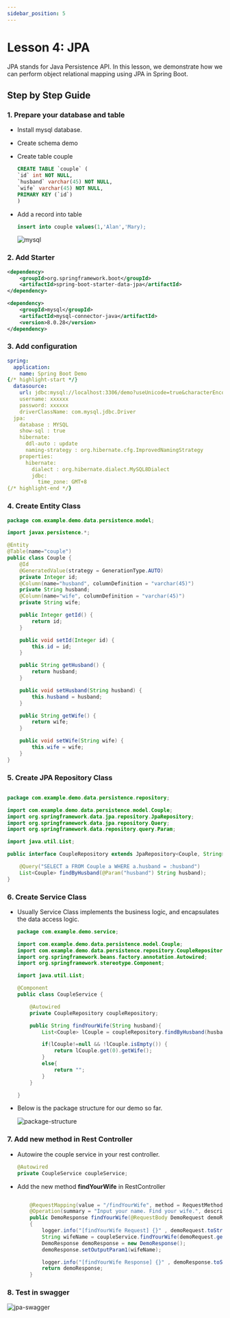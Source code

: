 ```yaml
---
sidebar_position: 5
---
```


# Lesson 4:  JPA

JPA stands for Java Persistence API. In this lesson, we demonstrate how we can perform object relational mapping using JPA in Spring Boot.


## Step by Step Guide

### 1. Prepare your database and table

- Install mysql database.
- Create schema demo
- Create table couple

    ```sql title="We create the table couple to store couple names."
    CREATE TABLE `couple` (
    `id` int NOT NULL,
    `husband` varchar(45) NOT NULL,
    `wife` varchar(45) NOT NULL,
    PRIMARY KEY (`id`)
    ) 
    ```

- Add a record into table

    ```sql
    insert into couple values(1,'Alan','Mary);
    ```

    ![mysql](/img/springboot/mysql.PNG)

### 2. Add Starter

```xml title="pom.xml"
<dependency>
    <groupId>org.springframework.boot</groupId>
    <artifactId>spring-boot-starter-data-jpa</artifactId>
</dependency>

<dependency>
    <groupId>mysql</groupId>
    <artifactId>mysql-connector-java</artifactId>
    <version>8.0.28</version>
</dependency>
```

### 3. Add configuration

```yml title="application.yml"
spring:
  application:
    name: Spring Boot Demo
{/* highlight-start */}    
  datasource:
    url: jdbc:mysql://localhost:3306/demo?useUnicode=true&characterEncoding=utf-8&useLegacyDatetimeCode=false
    username: xxxxxx
    password: xxxxxx
    driverClassName: com.mysql.jdbc.Driver
  jpa:
    database : MYSQL
    show-sql : true
    hibernate:
      ddl-auto : update
      naming-strategy : org.hibernate.cfg.ImprovedNamingStrategy
    properties:
      hibernate:
        dialect : org.hibernate.dialect.MySQL8Dialect
        jdbc:
          time_zone: GMT+8  
{/* highlight-end */}


```

### 4. Create Entity Class

```java title="com.example.demo.data.persistence.model.Couple"
package com.example.demo.data.persistence.model;

import javax.persistence.*;

@Entity
@Table(name="couple")
public class Couple {
    @Id
    @GeneratedValue(strategy = GenerationType.AUTO)
    private Integer id;
    @Column(name="husband", columnDefinition = "varchar(45)")
    private String husband;
    @Column(name="wife", columnDefinition = "varchar(45)")
    private String wife;

    public Integer getId() {
        return id;
    }

    public void setId(Integer id) {
        this.id = id;
    }

    public String getHusband() {
        return husband;
    }

    public void setHusband(String husband) {
        this.husband = husband;
    }

    public String getWife() {
        return wife;
    }

    public void setWife(String wife) {
        this.wife = wife;
    }
}

```


### 5. Create JPA Repository Class

```java title="com.example.demo.data.persistence.repository.CoupleRepository"

package com.example.demo.data.persistence.repository;

import com.example.demo.data.persistence.model.Couple;
import org.springframework.data.jpa.repository.JpaRepository;
import org.springframework.data.jpa.repository.Query;
import org.springframework.data.repository.query.Param;

import java.util.List;

public interface CoupleRepository extends JpaRepository<Couple, String> {

    @Query("SELECT a FROM Couple a WHERE a.husband = :husband")
    List<Couple> findByHusband(@Param("husband") String husband);
}

```

### 6. Create Service Class

- Usually Service Class implements the business logic, and encapsulates the data access logic. 

    ```java title="com.example.demo.service.CoupleService"
    package com.example.demo.service;

    import com.example.demo.data.persistence.model.Couple;
    import com.example.demo.data.persistence.repository.CoupleRepository;
    import org.springframework.beans.factory.annotation.Autowired;
    import org.springframework.stereotype.Component;

    import java.util.List;

    @Component
    public class CoupleService {

        @Autowired
        private CoupleRepository coupleRepository;

        public String findYourWife(String husband){
            List<Couple> lCouple = coupleRepository.findByHusband(husband);

            if(lCouple!=null && !lCouple.isEmpty()) {
                return lCouple.get(0).getWife();
            }
            else{
                return "";
            }
        }

    }
    ```

- Below is the package structure for our demo so far.

    ![package-structure](/img/springboot/java-package-structure.PNG)


### 7. Add new method in Rest Controller

- Autowire the couple service in your rest controller.

    ```java title="com.example.demo.web.controller.DemoController"
    @Autowired
    private CoupleService coupleService;
    ```

- Add the new method **findYourWife** in RestController
    ```java title="com.example.demo.web.controller.DemoController"

        @RequestMapping(value = "/findYourWife", method = RequestMethod.POST, consumes = MediaType.APPLICATION_JSON_VALUE, produces = MediaType.APPLICATION_JSON_VALUE)
        @Operation(summary = "Input your name. Find your wife.", description = "")
        public DemoResponse findYourWife(@RequestBody DemoRequest demoRequest)
        {
            logger.info("[findYourWife Request] {}" , demoRequest.toString());
            String wifeName = coupleService.findYourWife(demoRequest.getInputParam1());
            DemoResponse demoResponse = new DemoResponse();
            demoResponse.setOutputParam1(wifeName);

            logger.info("[findYourWife Response] {}" , demoResponse.toString());
            return demoResponse;
        }

    ```

### 8. Test in swagger

![jpa-swagger](/img/springboot/jpa-swagger.PNG)